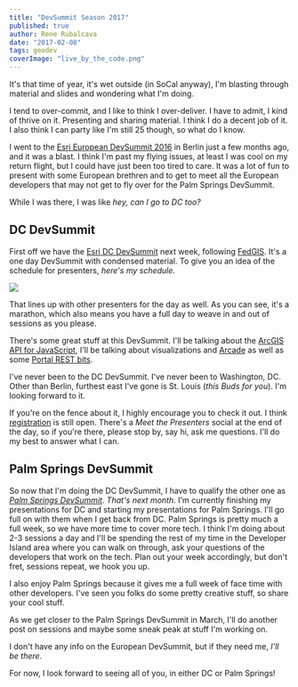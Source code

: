 ```yaml
---
title: "DevSummit Season 2017"
published: true
author: Rene Rubalcava
date: "2017-02-08"
tags: geodev
coverImage: "live_by_the_code.png"
---
```


It's that time of year, it's wet outside (in SoCal anyway), I'm blasting through material and slides and wondering what I'm doing.

I tend to over-commit, and I like to think I over-deliver. I have to admit, I kind of thrive on it. Presenting and sharing material. I think I do a decent job of it. I also think I can party like I'm still 25 though, so what do I know.

I went to the [Esri European DevSummit 2016](https://odoe.net/blog/esri-european-devsummit-2016/) in Berlin just a few months ago, and it was a blast. I think I'm past my flying issues, at least I was cool on my return flight, but I could have just been too tired to care. It was a lot of fun to present with some European brethren and to get to meet all the European developers that may not get to fly over for the Palm Springs DevSummit.

While I was there, I was like _hey, can I go to DC too?_

## DC DevSummit

First off we have the [Esri DC DevSummit](http://www.esri.com/events/devsummit-dc) next week, following [FedGIS](http://www.esri.com/events/federal). It's a one day DevSummit with condensed material. To give you an idea of the schedule for presenters, _here's my schedule._

[![](images/dc-devsummit-2017-schedule.png)](http://www.esri.com/events/devsummit-dc/agenda)

That lines up with other presenters for the day as well. As you can see, it's a marathon, which also means you have a full day to weave in and out of sessions as you please.

There's some great stuff at this DevSummit. I'll be talking about the [ArcGIS API for JavaScript](https://developers.arcgis.com/javascript/), I'll be talking about visualizations and [Arcade](https://developers.arcgis.com/arcade/) as well as some [Portal REST bits](http://server.arcgis.com/en/portal/latest/administer/linux/scripting-with-the-arcgis-rest-api.htm).

I've never been to the DC DevSummit. I've never been to Washington, DC. Other than Berlin, furthest east I've gone is St. Louis (_this Buds for you_). I'm looking forward to it.

If you're on the fence about it, I highly encourage you to check it out. I think [registration](http://www.esri.com/events/devsummit-dc/registration) is still open. There's a _Meet the Presenters_ social at the end of the day, so if you're there, please stop by, say hi, ask me questions. I'll do my best to answer what I can.

## Palm Springs DevSummit

So now that I'm doing the DC DevSummit, I have to qualify the other one as [_Palm Springs DevSummit_](http://www.esri.com/events/devsummit). _That's next month_. I'm currently finishing my presentations for DC and starting my presentations for Palm Springs. I'll go full on with them when I get back from DC. Palm Springs is pretty much a full week, so we have more time to cover more tech. I think I'm doing about 2-3 sessions a day and I'll be spending the rest of my time in the Developer Island area where you can walk on through, ask your questions of the developers that work on the tech. Plan out your week accordingly, but don't fret, sessions repeat, we hook you up.

I also enjoy Palm Springs because it gives me a full week of face time with other developers. I've seen you folks do some pretty creative stuff, so share your cool stuff.

As we get closer to the Palm Springs DevSummit in March, I'll do another post on sessions and maybe some sneak peak at stuff I'm working on.

I don't have any info on the European DevSummit, but if they need me, _I'll be there_.

For now, I look forward to seeing all of you, in either DC or Palm Springs!
